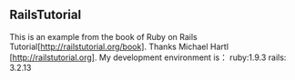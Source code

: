 RailsTutorial
--------------

This is an example from the book of Ruby on Rails Tutorial[http://railstutorial.org/book].
Thanks Michael Hartl [http://railstutorial.org].
My development environment is：
  ruby:1.9.3
  rails: 3.2.13